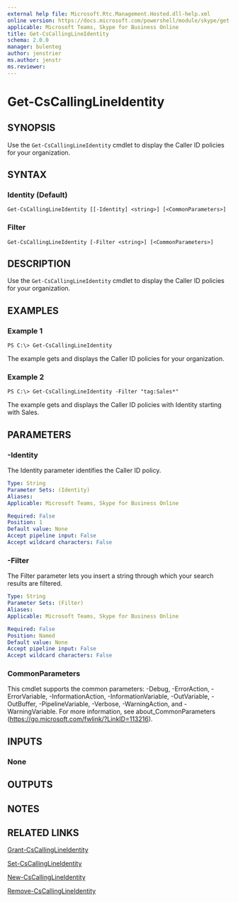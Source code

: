 ```yaml
---
external help file: Microsoft.Rtc.Management.Hosted.dll-help.xml
online version: https://docs.microsoft.com/powershell/module/skype/get-cscallinglineidentity
applicable: Microsoft Teams, Skype for Business Online
title: Get-CsCallingLineIdentity
schema: 2.0.0
manager: bulenteg
author: jenstrier
ms.author: jenstr
ms.reviewer:
---
```


# Get-CsCallingLineIdentity

## SYNOPSIS
Use the `Get-CsCallingLineIdentity` cmdlet to display the Caller ID policies for your organization.

## SYNTAX

### Identity (Default)
```
Get-CsCallingLineIdentity [[-Identity] <string>] [<CommonParameters>]
```

### Filter
```
Get-CsCallingLineIdentity [-Filter <string>] [<CommonParameters>]
```

## DESCRIPTION
Use the `Get-CsCallingLineIdentity` cmdlet to display the Caller ID policies for your organization.

## EXAMPLES

###  Example 1
```
PS C:\> Get-CsCallingLineIdentity
```

The example gets and displays the Caller ID policies for your organization.

###  Example 2
```
PS C:\> Get-CsCallingLineIdentity -Filter "tag:Sales*"
```

The example gets and displays the Caller ID policies with Identity starting with Sales.

## PARAMETERS

### -Identity
The Identity parameter identifies the Caller ID policy.

```yaml
Type: String
Parameter Sets: (Identity)
Aliases: 
Applicable: Microsoft Teams, Skype for Business Online

Required: False
Position: 1
Default value: None
Accept pipeline input: False
Accept wildcard characters: False
```

### -Filter
The Filter parameter lets you insert a string through which your search results are filtered.

```yaml
Type: String
Parameter Sets: (Filter)
Aliases: 
Applicable: Microsoft Teams, Skype for Business Online

Required: False
Position: Named
Default value: None
Accept pipeline input: False
Accept wildcard characters: False
```

### CommonParameters
This cmdlet supports the common parameters: -Debug, -ErrorAction, -ErrorVariable, -InformationAction, -InformationVariable, -OutVariable, -OutBuffer, -PipelineVariable, -Verbose, -WarningAction, and -WarningVariable. For more information, see about_CommonParameters (https://go.microsoft.com/fwlink/?LinkID=113216).


## INPUTS

### None

## OUTPUTS

## NOTES

## RELATED LINKS

[Grant-CsCallingLineIdentity](Grant-CsCallingLineIdentity.md)

[Set-CsCallingLineIdentity](Set-CsCallingLineIdentity.md)

[New-CsCallingLineIdentity](New-CsCallingLineIdentity.md)

[Remove-CsCallingLineIdentity](Remove-CsCallingLineIdentity.md)
